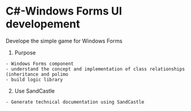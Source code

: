 # C#-Windows Forms UI developement

Develope the simple game for Windows Forms

  1. Purpose 
  
  
    - Windows Forms component 
    - understand the concept and implementation of class relationships (inheritance and polimo
    - build logic library
    
  2. Use SandCastle
  
  
    - Generate technical documentation using SandCastle
